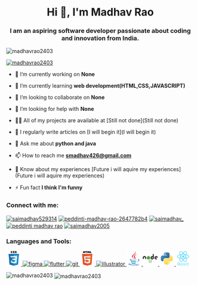 <h1 align="center">Hi 👋, I'm Madhav Rao</h1>
<h3 align="center">I am an aspiring software developer passionate about coding and innovation from India.</h3>

<p align="left"> <img src="https://komarev.com/ghpvc/?username=madhavrao2403&label=Profile%20views&color=0e75b6&style=flat" alt="madhavrao2403" /> </p>

<p align="left"> <a href="https://github.com/ryo-ma/github-profile-trophy"><img src="https://github-profile-trophy.vercel.app/?username=madhavrao2403" alt="madhavrao2403" /></a> </p>

- 🔭 I’m currently working on **None**

- 🌱 I’m currently learning **web development(HTML,CSS,JAVASCRIPT)**

- 👯 I’m looking to collaborate on **None**

- 🤝 I’m looking for help with **None**

- 👨‍💻 All of my projects are available at [Still not done](Still not done)

- 📝 I regularly write articles on [I will begin it](I will begin it)

- 💬 Ask me about **python and java**

- 📫 How to reach me **smadhav426@gmail.com**

- 📄 Know about my experiences [Future i will aquire my experiences](Future i will aquire my experiences)

- ⚡ Fun fact **I think I'm funny**

<h3 align="left">Connect with me:</h3>
<p align="left">
<a href="https://twitter.com/saimadhav529314" target="blank"><img align="center" src="https://raw.githubusercontent.com/rahuldkjain/github-profile-readme-generator/master/src/images/icons/Social/twitter.svg" alt="saimadhav529314" height="30" width="40" /></a>
<a href="https://linkedin.com/in/peddinti-madhav-rao-2647782b4" target="blank"><img align="center" src="https://raw.githubusercontent.com/rahuldkjain/github-profile-readme-generator/master/src/images/icons/Social/linked-in-alt.svg" alt="peddinti-madhav-rao-2647782b4" height="30" width="40" /></a>
<a href="https://instagram.com/saimadhav_" target="blank"><img align="center" src="https://raw.githubusercontent.com/rahuldkjain/github-profile-readme-generator/master/src/images/icons/Social/instagram.svg" alt="saimadhav_" height="30" width="40" /></a>
<a href="https://www.hackerrank.com/peddinti madhav rao" target="blank"><img align="center" src="https://raw.githubusercontent.com/rahuldkjain/github-profile-readme-generator/master/src/images/icons/Social/hackerrank.svg" alt="peddinti madhav rao" height="30" width="40" /></a>
<a href="https://www.leetcode.com/saimadhav2005" target="blank"><img align="center" src="https://raw.githubusercontent.com/rahuldkjain/github-profile-readme-generator/master/src/images/icons/Social/leet-code.svg" alt="saimadhav2005" height="30" width="40" /></a>
</p>

<h3 align="left">Languages and Tools:</h3>
<p align="left"> <a href="https://www.w3schools.com/css/" target="_blank" rel="noreferrer"> <img src="https://raw.githubusercontent.com/devicons/devicon/master/icons/css3/css3-original-wordmark.svg" alt="css3" width="40" height="40"/> </a> <a href="https://www.figma.com/" target="_blank" rel="noreferrer"> <img src="https://www.vectorlogo.zone/logos/figma/figma-icon.svg" alt="figma" width="40" height="40"/> </a> <a href="https://flutter.dev" target="_blank" rel="noreferrer"> <img src="https://www.vectorlogo.zone/logos/flutterio/flutterio-icon.svg" alt="flutter" width="40" height="40"/> </a> <a href="https://git-scm.com/" target="_blank" rel="noreferrer"> <img src="https://www.vectorlogo.zone/logos/git-scm/git-scm-icon.svg" alt="git" width="40" height="40"/> </a> <a href="https://www.w3.org/html/" target="_blank" rel="noreferrer"> <img src="https://raw.githubusercontent.com/devicons/devicon/master/icons/html5/html5-original-wordmark.svg" alt="html5" width="40" height="40"/> </a> <a href="https://www.adobe.com/in/products/illustrator.html" target="_blank" rel="noreferrer"> <img src="https://www.vectorlogo.zone/logos/adobe_illustrator/adobe_illustrator-icon.svg" alt="illustrator" width="40" height="40"/> </a> <a href="https://www.java.com" target="_blank" rel="noreferrer"> <img src="https://raw.githubusercontent.com/devicons/devicon/master/icons/java/java-original.svg" alt="java" width="40" height="40"/> </a> <a href="https://nodejs.org" target="_blank" rel="noreferrer"> <img src="https://raw.githubusercontent.com/devicons/devicon/master/icons/nodejs/nodejs-original-wordmark.svg" alt="nodejs" width="40" height="40"/> </a> <a href="https://www.python.org" target="_blank" rel="noreferrer"> <img src="https://raw.githubusercontent.com/devicons/devicon/master/icons/python/python-original.svg" alt="python" width="40" height="40"/> </a> <a href="https://reactjs.org/" target="_blank" rel="noreferrer"> <img src="https://raw.githubusercontent.com/devicons/devicon/master/icons/react/react-original-wordmark.svg" alt="react" width="40" height="40"/> </a> </p>

<p><img align="left" src="https://github-readme-stats.vercel.app/api/top-langs?username=madhavrao2403&show_icons=true&locale=en&layout=compact" alt="madhavrao2403" /></p>

<p>&nbsp;<img align="center" src="https://github-readme-stats.vercel.app/api?username=madhavrao2403&show_icons=true&locale=en" alt="madhavrao2403" /></p>
